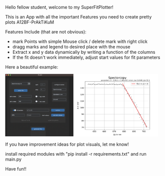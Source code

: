 Hello fellow student, welcome to my SuperFitPlotter!

This is an App with all the important Features you need to create pretty plots A12BF-PrAkTiKuM

Features Include (that are not obvious):
- mark Points with simple Mouse click / delete mark with right click
- dragg marks and legend to desired place with the mouse
- Extract x and y data dynamically by writing a function of the columns
- If the fit doesn't work immediately, adjust start values for fit parameters

Here a beautiful example:
<!--suppress CheckImageSize -->
<img src="readme_material/UI.png" alt="example" height="200"> <img src="readme_material/example.png" alt="example" height="200">

If you have improvement ideas for plot visuals, let me know!

install required modules with "pip install -r requirements.txt" and run main.py

Have fun!!
